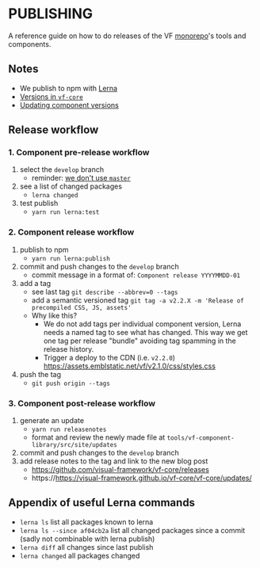 # PUBLISHING

A reference guide on how to do releases of the VF [monorepo](https://gomonorepo.org)'s tools and components.

## Notes

- We publish to npm with [Lerna](https://github.com/lerna/lerna#about)
- [Versions in `vf-core`](https://visual-framework.github.io/vf-core/developing/guidelines/versioning/)
- [Updating component versions](https://visual-framework.github.io/vf-core/developing/components/updating-a-component/)

## Release workflow

### 1. Component pre-release workflow

1. select the `develop` branch
    - reminder: [we don't use `master`](https://github.com/visual-framework/vf-core/blob/master/README.md)
1. see a list of changed packages
    - `lerna changed`
1. test publish
    - `yarn run lerna:test`

### 2. Component release workflow

1. publish to npm
    - `yarn run lerna:publish`
1. commit and push changes to the `develop` branch
    - commit message in a format of: `Component release YYYYMMDD-01`
1. add a tag
    - see last tag `git describe --abbrev=0 --tags`
    - add a semantic versioned tag `git tag -a v2.2.X -m 'Release of precompiled CSS, JS, assets'`
    - Why like this?
       - We do not add tags per individual component version, Lerna needs a named tag to see what has changed. This way we get one tag per release "bundle" avoiding tag spamming in the release history.
       - Trigger a deploy to the CDN (i.e. `v2.2.0`) https://assets.emblstatic.net/vf/v2.1.0/css/styles.css
1. push the tag
    - `git push origin --tags`

### 3. Component post-release workflow

1. generate an update
    - `yarn run releasenotes`
    - format and review the newly made file at `tools/vf-component-library/src/site/updates`
1. commit and push changes to the `develop` branch
1. add release notes to the tag and link to the new blog post
    - https://github.com/visual-framework/vf-core/releases
    - https://https://visual-framework.github.io/vf-core/vf-core/updates/

## Appendix of useful Lerna commands

- `lerna ls` list all packages known to lerna
- `lerna ls --since af04cb2a` list all changed packages since a commit (sadly not combinable with lerna publish)
- `lerna diff` all changes since last publish
- `lerna changed` all packages changed

